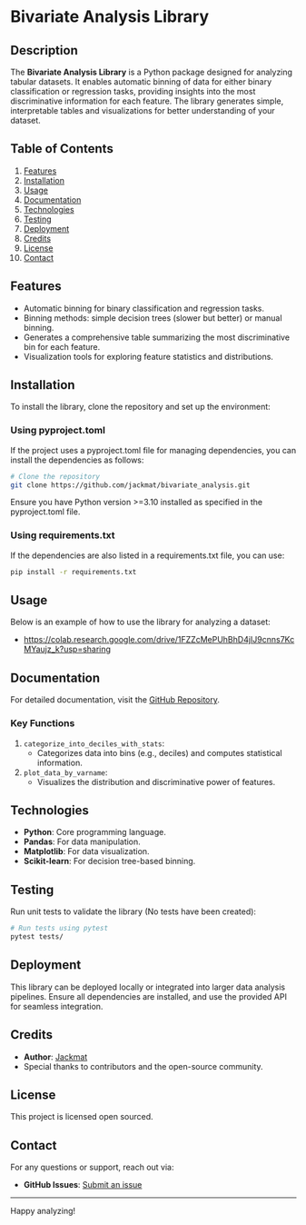# Bivariate Analysis Library

## Description
The **Bivariate Analysis Library** is a Python package designed for analyzing tabular datasets. It enables automatic binning of data for either binary classification or regression tasks, providing insights into the most discriminative information for each feature. The library generates simple, interpretable tables and visualizations for better understanding of your dataset.

## Table of Contents
1. [Features](#features)
2. [Installation](#installation)
3. [Usage](#usage)
4. [Documentation](#documentation)
5. [Technologies](#technologies)
6. [Testing](#testing)
7. [Deployment](#deployment)
8. [Credits](#credits)
9. [License](#license)
10. [Contact](#contact)

## Features
- Automatic binning for binary classification and regression tasks.
- Binning methods: simple decision trees (slower but better) or manual binning.
- Generates a comprehensive table summarizing the most discriminative bin for each feature.
- Visualization tools for exploring feature statistics and distributions.

## Installation

To install the library, clone the repository and set up the environment:

### Using pyproject.toml

If the project uses a pyproject.toml file for managing dependencies, you can install the dependencies as follows:

```bash
# Clone the repository
git clone https://github.com/jackmat/bivariate_analysis.git 


```
Ensure you have Python version >=3.10 installed as specified in the pyproject.toml file.


### Using requirements.txt
If the dependencies are also listed in a requirements.txt file, you can use:
```bash
pip install -r requirements.txt
```

## Usage
Below is an example of how to use the library for analyzing a dataset:
- https://colab.research.google.com/drive/1FZZcMePUhBhD4jIJ9cnns7KcMYaujz_k?usp=sharing

## Documentation
For detailed documentation, visit the [GitHub Repository](https://github.com/jackmat/bivariate_analysis).

### Key Functions
1. `categorize_into_deciles_with_stats`:
   - Categorizes data into bins (e.g., deciles) and computes statistical information.
2. `plot_data_by_varname`:
   - Visualizes the distribution and discriminative power of features.

## Technologies
- **Python**: Core programming language.
- **Pandas**: For data manipulation.
- **Matplotlib**: For data visualization.
- **Scikit-learn**: For decision tree-based binning.

## Testing
Run unit tests to validate the library (No tests have been created):

```bash
# Run tests using pytest
pytest tests/
```

## Deployment
This library can be deployed locally or integrated into larger data analysis pipelines. Ensure all dependencies are installed, and use the provided API for seamless integration.

## Credits
- **Author**: [Jackmat](https://github.com/jackmat)
- Special thanks to contributors and the open-source community.

## License
This project is licensed open sourced.


## Contact
For any questions or support, reach out via:
- **GitHub Issues**: [Submit an issue](https://github.com/jackmat/bivariate_analysis/issues)

---

Happy analyzing!

